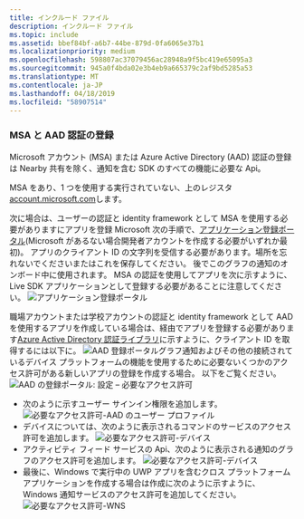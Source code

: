 ```yaml
---
title: インクルード ファイル
description: インクルード ファイル
ms.topic: include
ms.assetid: bbef84bf-a6b7-44be-879d-0fa6065e37b1
ms.localizationpriority: medium
ms.openlocfilehash: 598807ac37079456ac28948a9f5bc419e65095a3
ms.sourcegitcommit: 945a0f4bda02e3b4eb9a665379c2af9bd5285a53
ms.translationtype: MT
ms.contentlocale: ja-JP
ms.lasthandoff: 04/18/2019
ms.locfileid: "58907514"
---
```

### <a name="msa-and-aad-authentication-registration"></a>MSA と AAD 認証の登録

Microsoft アカウント (MSA) または Azure Active Directory (AAD) 認証の登録は Nearby 共有を除く、通知を含む SDK のすべての機能に必要な Api。 

MSA をあり、1 つを使用する実行されていない、上のレジスタ[account.microsoft.com](https://account.microsoft.com/account)します。

次に場合は、ユーザーの認証と identity framework として MSA を使用する必要がありますにアプリを登録 Microsoft 次の手順で、[アプリケーション登録ポータル](https://apps.dev.microsoft.com/)(Microsoft があるない場合開発者アカウントを作成する必要がいずれか最初)。 アプリのクライアント ID の文字列を受信する必要があります。場所を忘れないでくださいまたはこれを保存してください。 後でこのグラフの通知のオンボード中に使用されます。 MSA の認証を使用してアプリを次に示すように、Live SDK アプリケーションとして登録する必要があることに注意してください。
![アプリケーション登録ポータル](../../notifications/media/msa_app_registration/app_registration_portal.png)

職場アカウントまたは学校アカウントの認証と identity framework として AAD を使用するアプリを作成している場合は、経由でアプリを登録する必要があります[Azure Active Directory 認証ライブラリ](https://docs.microsoft.com/azure/active-directory/develop/active-directory-authentication-libraries)に示すように、クライアント ID を取得するには以下に。 
 ![AAD 登録ポータル](../../notifications/media/aad_registration_portal/aad_registration_portal.png)グラフ通知およびその他の接続されているデバイス プラットフォームの機能を使用するために必要ないくつかのアクセス許可がある新しいアプリの登録を作成する場合。 以下をご覧ください。 
![AAD の登録ポータル: 設定 – 必要なアクセス許可](../../notifications/media/aad_registration_portal/aad_registration_portal_permissions.png)
* 次のように示すユーザー サインイン権限を追加します。
![必要なアクセス許可-AAD のユーザー プロファイル](../../notifications/media/aad_registration_portal/permissions_1_user.png)
* デバイスについては、次のように表示されるコマンドのサービスのアクセス許可を追加します。
![必要なアクセス許可-デバイス](../../notifications/media/aad_registration_portal/permissions_2_devices.png)
* アクティビティ フィード サービスの Api、次のように表示される通知のグラフのアクセス許可を追加します。
![必要なアクセス許可-デバイス](../../notifications/media/aad_registration_portal/permissions_3_graph_notifications.png)
* 最後に、Windows で実行中の UWP アプリを含むクロス プラットフォーム アプリケーションを作成する場合は作成に次のように示すように、Windows 通知サービスのアクセス許可を追加してください。 
![必要なアクセス許可-WNS](../../notifications/media/aad_registration_portal/permissions_4_wns_push.png)
